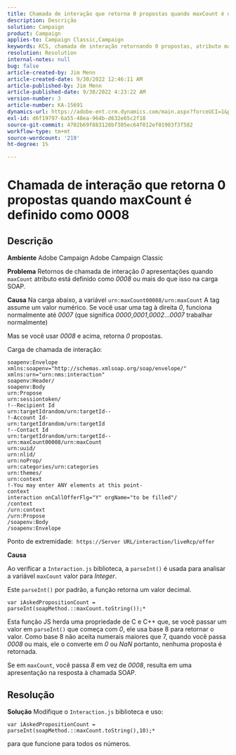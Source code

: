 ```yaml
---
title: Chamada de interação que retorna 0 propostas quando maxCount é definido como 0008
description: Descrição
solution: Campaign
product: Campaign
applies-to: Campaign Classic,Campaign
keywords: KCS, chamada de interação retornando 0 propostas, atributo maxCount, 0008, carga SOAP, Adobe Campaign, Adobe Campaign Classic
resolution: Resolution
internal-notes: null
bug: false
article-created-by: Jim Menn
article-created-date: 9/30/2022 12:46:11 AM
article-published-by: Jim Menn
article-published-date: 9/30/2022 4:23:22 AM
version-number: 3
article-number: KA-15691
dynamics-url: https://adobe-ent.crm.dynamics.com/main.aspx?forceUCI=1&pagetype=entityrecord&etn=knowledgearticle&id=178a6d43-5940-ed11-9db1-0022480866ad
exl-id: d6f19797-6a55-48ea-964b-d632e65c2f18
source-git-commit: 4702b69f883128bf305ec64f012ef01903f3f582
workflow-type: tm+mt
source-wordcount: '219'
ht-degree: 1%

---
```


# Chamada de interação que retorna 0 propostas quando maxCount é definido como 0008

## Descrição


<b>Ambiente</b>
Adobe Campaign Adobe Campaign Classic

<b>Problema</b>
Retornos de chamada de interação *0* apresentações quando `maxCount` atributo está definido como *0008* ou mais do que isso na carga SOAP.

<b>Causa</b>
Na carga abaixo, a variável `urn:maxCount00008/urn:maxCount` A tag assume um valor numérico.
Se você usar uma tag à direita *0*, funciona normalmente até *0007* (que significa *0000*,*0001*,*0002*...*0007* trabalhar normalmente)

Mas se você usar *0008* e acima, retorna *0* propostas.

Carga de chamada de interação:


```
soapenv:Envelope xmlns:soapenv="http://schemas.xmlsoap.org/soap/envelope/" xmlns:urn="urn:nms:interaction"
soapenv:Header/
soapenv:Body
urn:Propose
urn:sessiontoken/
!--Recipient Id
urn:targetIdrandom/urn:targetId--
!-Account Id-
urn:targetIdrandom/urn:targetId
!--Contact Id
urn:targetIdrandom/urn:targetId--
urn:maxCount00008/urn:maxCount
urn:uuid/
urn:nlid/
urn:noProp/
urn:categories/urn:categories
urn:themes/
urn:context
!-You may enter ANY elements at this point-
context
interaction onCallOfferFlg="Y" orgName="to be filled"/
/context
/urn:context
/urn:Propose
/soapenv:Body
/soapenv:Envelope
```




Ponto de extremidade: 
`https://Server URL/interaction/liveRcp/offer`

<b>Causa</b>

Ao verificar a `Interaction.js` biblioteca, a `parseInt()` é usada para analisar a variável `maxCount` valor para *Integer*.

Este `parseInt()` por padrão, a função retorna um valor decimal.


```
var iAskedPropositionCount = parseInt(soapMethod.::maxCount.toString());*
```


Esta função JS herda uma propriedade de C e C++ que, se você passar um valor em `parseInt()` que começa com *0*, ele usa base 8 para retornar o valor.
Como base 8 não aceita numerais maiores que 7, quando você passa *0008* ou mais, ele o converte em *0* ou *NaN* portanto, nenhuma proposta é retornada.

Se em `maxCount`, você passa *8* em vez de *0008*, resulta em uma apresentação na resposta à chamada SOAP.


## Resolução


<b>Solução</b>
Modifique o `Interaction.js` biblioteca e uso:




```
var iAskedPropositionCount = parseInt(soapMethod.::maxCount.toString(),10);*
```




para que funcione para todos os números.
